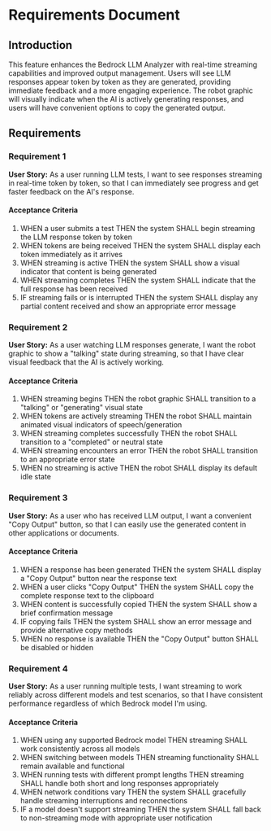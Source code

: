 # Requirements Document

## Introduction

This feature enhances the Bedrock LLM Analyzer with real-time streaming capabilities and improved output management. Users will see LLM responses appear token by token as they are generated, providing immediate feedback and a more engaging experience. The robot graphic will visually indicate when the AI is actively generating responses, and users will have convenient options to copy the generated output.

## Requirements

### Requirement 1

**User Story:** As a user running LLM tests, I want to see responses streaming in real-time token by token, so that I can immediately see progress and get faster feedback on the AI's response.

#### Acceptance Criteria

1. WHEN a user submits a test THEN the system SHALL begin streaming the LLM response token by token
2. WHEN tokens are being received THEN the system SHALL display each token immediately as it arrives
3. WHEN streaming is active THEN the system SHALL show a visual indicator that content is being generated
4. WHEN streaming completes THEN the system SHALL indicate that the full response has been received
5. IF streaming fails or is interrupted THEN the system SHALL display any partial content received and show an appropriate error message

### Requirement 2

**User Story:** As a user watching LLM responses generate, I want the robot graphic to show a "talking" state during streaming, so that I have clear visual feedback that the AI is actively working.

#### Acceptance Criteria

1. WHEN streaming begins THEN the robot graphic SHALL transition to a "talking" or "generating" visual state
2. WHEN tokens are actively streaming THEN the robot SHALL maintain animated visual indicators of speech/generation
3. WHEN streaming completes successfully THEN the robot SHALL transition to a "completed" or neutral state
4. WHEN streaming encounters an error THEN the robot SHALL transition to an appropriate error state
5. WHEN no streaming is active THEN the robot SHALL display its default idle state

### Requirement 3

**User Story:** As a user who has received LLM output, I want a convenient "Copy Output" button, so that I can easily use the generated content in other applications or documents.

#### Acceptance Criteria

1. WHEN a response has been generated THEN the system SHALL display a "Copy Output" button near the response text
2. WHEN a user clicks "Copy Output" THEN the system SHALL copy the complete response text to the clipboard
3. WHEN content is successfully copied THEN the system SHALL show a brief confirmation message
4. IF copying fails THEN the system SHALL show an error message and provide alternative copy methods
5. WHEN no response is available THEN the "Copy Output" button SHALL be disabled or hidden

### Requirement 4

**User Story:** As a user running multiple tests, I want streaming to work reliably across different models and test scenarios, so that I have consistent performance regardless of which Bedrock model I'm using.

#### Acceptance Criteria

1. WHEN using any supported Bedrock model THEN streaming SHALL work consistently across all models
2. WHEN switching between models THEN streaming functionality SHALL remain available and functional
3. WHEN running tests with different prompt lengths THEN streaming SHALL handle both short and long responses appropriately
4. WHEN network conditions vary THEN the system SHALL gracefully handle streaming interruptions and reconnections
5. IF a model doesn't support streaming THEN the system SHALL fall back to non-streaming mode with appropriate user notification
